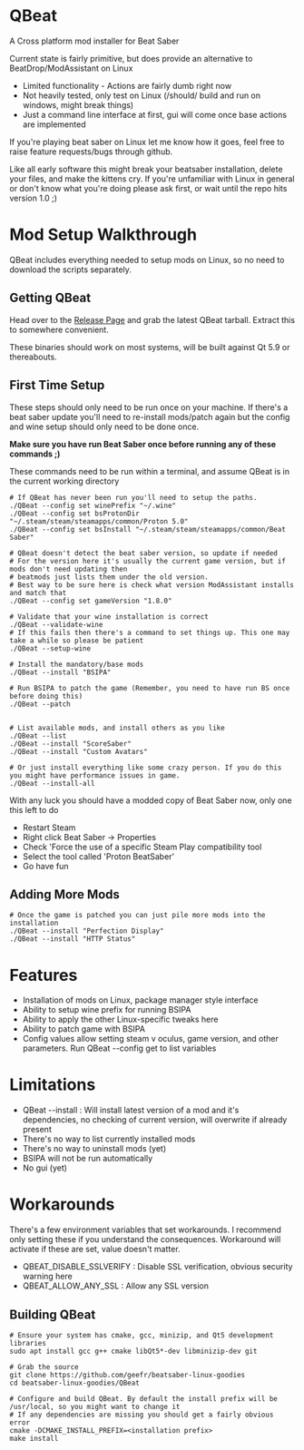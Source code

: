 # QBeat
A Cross platform mod installer for Beat Saber

Current state is fairly primitive, but does provide an alternative to BeatDrop/ModAssistant on Linux
- Limited functionality - Actions are fairly dumb right now
- Not heavily tested, only test on Linux (/should/ build and run on windows, might break things)
- Just a command line interface at first, gui will come once base actions are implemented


If you're playing beat saber on Linux let me know how it goes, feel free to raise feature requests/bugs through github.

Like all early software this might break your beatsaber installation, delete your files, and make the kittens cry.
If you're unfamiliar with Linux in general or don't know what you're doing please ask first, or wait until the repo hits version 1.0 ;)


# Mod Setup Walkthrough
QBeat includes everything needed to setup mods on Linux, so no need to download the scripts separately. 

## Getting QBeat
Head over to the [Release Page](https://github.com/geefr/beatsaber-linux-goodies/releases)  and grab the latest QBeat tarball. Extract this to somewhere convenient.

These binaries should work on most systems, will be built against Qt 5.9 or thereabouts.

## First Time Setup
These steps should only need to be run once on your machine.
If there's a beat saber update you'll need to re-install mods/patch again but the config and wine setup should only need to be done once.

**Make sure you have run Beat Saber once before running any of these commands ;)**

These commands need to be run within a terminal, and assume QBeat is in the current working directory

```
# If QBeat has never been run you'll need to setup the paths.
./QBeat --config set winePrefix "~/.wine"
./QBeat --config set bsProtonDir "~/.steam/steam/steamapps/common/Proton 5.0"
./QBeat --config set bsInstall "~/.steam/steam/steamapps/common/Beat Saber"

# QBeat doesn't detect the beat saber version, so update if needed
# For the version here it's usually the current game version, but if mods don't need updating then
# beatmods just lists them under the old version.
# Best way to be sure here is check what version ModAssistant installs and match that
./QBeat --config set gameVersion "1.8.0"

# Validate that your wine installation is correct
./QBeat --validate-wine
# If this fails then there's a command to set things up. This one may take a while so please be patient
./QBeat --setup-wine

# Install the mandatory/base mods
./QBeat --install "BSIPA"

# Run BSIPA to patch the game (Remember, you need to have run BS once before doing this)
./QBeat --patch


# List available mods, and install others as you like
./QBeat --list
./QBeat --install "ScoreSaber"
./QBeat --install "Custom Avatars"

# Or just install everything like some crazy person. If you do this you might have performance issues in game.
./QBeat --install-all

```

With any luck you should have a modded copy of Beat Saber now, only one this left to do
- Restart Steam
- Right click Beat Saber -> Properties
- Check 'Force the use of a specific Steam Play compatibility tool
- Select the tool called 'Proton BeatSaber'
- Go have fun

## Adding More Mods
```
# Once the game is patched you can just pile more mods into the installation
./QBeat --install "Perfection Display"
./QBeat --install "HTTP Status"
```

# Features
- Installation of mods on Linux, package manager style interface
- Ability to setup wine prefix for running BSIPA
- Ability to apply the other Linux-specific tweaks here
- Ability to patch game with BSIPA
- Config values allow setting steam v oculus, game version, and other parameters. Run QBeat --config get to list variables

# Limitations
- QBeat --install : Will install latest version of a mod and it's dependencies, no checking of current version, will overwrite if already present
- There's no way to list currently installed mods
- There's no way to uninstall mods (yet)
- BSIPA will not be run automatically
- No gui (yet)

# Workarounds
There's a few environment variables that set workarounds. I recommend only setting these if you understand the consequences.
Workaround will activate if these are set, value doesn't matter.
- QBEAT_DISABLE_SSLVERIFY : Disable SSL verification, obvious security warning here
- QBEAT_ALLOW_ANY_SSL : Allow any SSL version

## Building QBeat

```
# Ensure your system has cmake, gcc, minizip, and Qt5 development libraries
sudo apt install gcc g++ cmake libQt5*-dev libminizip-dev git

# Grab the source
git clone https://github.com/geefr/beatsaber-linux-goodies
cd beatsaber-linux-goodies/QBeat

# Configure and build QBeat. By default the install prefix will be /usr/local, so you might want to change it
# If any dependencies are missing you should get a fairly obvious error
cmake -DCMAKE_INSTALL_PREFIX=<installation prefix>
make install
```
